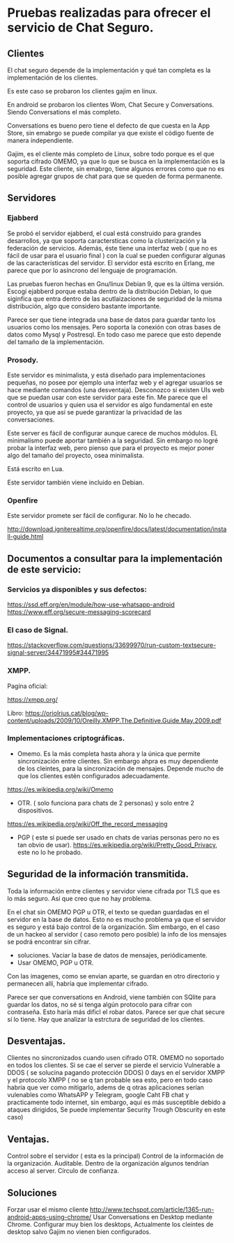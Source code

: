 # Pruebas realizadas para ofrecer el servicio de Chat Seguro.

## Clientes

El chat seguro depende de la implementación y qué tan completa es la implementación de los clientes. 

Es este caso se probaron los clientes gajim en linux.


En android se probaron los clientes Wom, Chat Secure y Conversations. Siendo Conversations el más completo.

Conversations es bueno pero tiene el defecto de que cuesta en la App Store, sin emabrgo se puede compilar ya que
existe el código fuente de manera independiente. 

Gajim, es el cliente más completo de Linux, sobre todo porque es el que soporta cifrado OMEMO, ya que lo que se busca en 
la implementación es la seguridad. Este cliente, sin emabrgo, tiene algunos errores como que no es posible agregar 
grupos de chat para que se queden de forma permanente.

## Servidores

### Ejabberd
Se probó el servidor ejabberd, el cual está construido para grandes desarrollos, ya que soporta 
caractersticas como la clusterización y la federación de servicios. Además, éste tiene una interfaz web ( que no 
es fácil de usar para el usuario final ) con la cual se pueden configurar algunas de las características del 
servidor. El servidor está escrito en Erlang, me parece que por lo asíncrono del lenguaje de programación. 

Las pruebas fueron hechas en Gnu/linux Debian 9, que es la última versión. Escogí ejabberd porque estaba dentro de 
la distribución Debian, lo que siginfica que entra dentro de las acutlaizaciones de seguridad de la misma 
distribución, algo que considero bastante importante. 

Parece ser que tiene integrada una base de datos para guardar tanto los usuarios como los mensajes. Pero soporta 
la conexión con otras bases de datos como Mysql y Postresql. En todo caso me parece que esto depende del 
tamaño de la implementación. 

### Prosody.

Este servidor es minimalista, y está diseñado para implementaciones pequeñas, no posee por ejemplo una interfaz 
web y el agregar usuarios se hace mediante comandos (una desventaja). Desconozco si existen UIs web que se puedan 
usar con este servidor para este fin. Me parece que el control de usuarios y quien usa el servidor es algo 
fundamental en este proyecto, ya que así se puede garantizar la privacidad de las conversaciones. 

Este server es fácil de configurar aunque carece de muchos módulos. EL minimalismo puede aportar también a la seguridad. Sin embargo no logré probar la interfaz web, pero pienso que para el proyecto es mejor poner algo del tamaño del proyecto, osea minimalista.

Está escrito en Lua.

Este servidor también viene incluido en Debian. 

### Openfire

Este servidor promete ser fácil de configurar. No lo he checado. 


http://download.igniterealtime.org/openfire/docs/latest/documentation/install-guide.html



## Documentos a consultar para la implementación de este servicio:

### Servicios ya disponibles y sus defectos:

https://ssd.eff.org/en/module/how-use-whatsapp-android
https://www.eff.org/secure-messaging-scorecard

### El caso de Signal.

https://stackoverflow.com/questions/33699970/run-custom-textsecure-signal-server/34471995#34471995

### XMPP.

Pagína oficial:

https://xmpp.org/

Libro:
https://oriolrius.cat/blog/wp-content/uploads/2009/10/Oreilly.XMPP.The.Definitive.Guide.May.2009.pdf

### Implementaciones criptográficas.

- Omemo. Es la más completa hasta ahora y la única que permite sincronización entre clientes. Sin embargo ahpra es muy dependiente de los cleintes, para la sincronización de mensajes. Depende mucho de que los clientes estén configurados adecuadamente.


https://es.wikipedia.org/wiki/Omemo

- OTR. ( solo funciona para chats de 2 personas) y solo entre 2 dispositivos.

https://es.wikipedia.org/wiki/Off_the_record_messaging

- PGP ( este si puede ser usado en chats de varias personas pero no es tan obvio de usar).
https://es.wikipedia.org/wiki/Pretty_Good_Privacy, este no lo he probado.


## Seguridad de la información transmitida.

Toda la información entre clientes y servidor viene cifrada por TLS que es lo más seguro. Así que creo que no hay problema.

En el chat sin OMEMO PGP u OTR, el texto se quedan guardadas en el servidor en la base de datos.  Esto no es mucho problema ya que el servidor es seguro y está bajo control de la organización. Sim embargo, en el caso de un hackeo al servidor ( caso remoto pero posible) la info de los mensajes se podrá encontrar sin cifrar.

- soluciones. Vaciar la base de datos de mensajes, periódicamente.
- Usar OMEMO, PGP  u OTR.

Con las imagenes, como se envian aparte, se guardan en otro directorio y permanecen allí, habría que implementar cifrado.


Parece ser que conversations en Android, viene también con SQlite para guardar los datos, no sé si tenga algún protocolo para cifrar con contraseña. Esto haría más dificl el robar datos. Parece ser que chat secure sí lo tiene. Hay que analizar la estrctura de seguridad de los clientes.

## Desventajas.

Clientes no sincronizados cuando usen cifrado OTR.
OMEMO no soportado en todos los clientes. 
Si se cae el server se pierde el servicio
Vulnerable a DDOS ( se solucina pagando protección DDOS)
0 days en el servidor XMPP y el protocolo XMPP ( no se q tan probable sea esto, pero en todo caso habría que ver como mitigarlo, adems de q otras aplicaciones serían vulenables como WhatsAPP y Telegram, google Caht FB chat y practicamente todo internet, sin embargo, aquí es más susceptible debido a ataques dirigidos, Se puede implementar Security Trough Obscurity en este caso)
 
## Ventajas.

Control sobre el servidor ( esta es la principal)
Control de la información de la organización.
Auditable.
Dentro de la organización algunos tendrían acceso al server. Círculo de confianza.


## Soluciones

Forzar usar el mismo cliente
http://www.techspot.com/article/1365-run-android-apps-using-chrome/
Usar Conversations en Desktop mediante Chrome.
Configurar muy bien los desktops, Actualmente los cleintes de desktop salvo Gajim no vienen bien configurados. 
